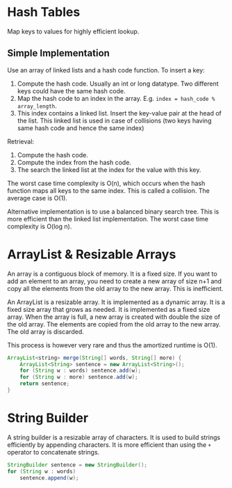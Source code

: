 # Hash Tables
Map keys to values for highly efficient lookup.

## Simple Implementation
Use an array of linked lists and a hash code function.
To insert a key:
1. Compute the hash code. Usually an int or long datatype. Two different keys could have the same hash code.
2. Map the hash code to an index in the array. E.g. `index = hash_code % array_length`.
3. This index contains a linked list. Insert the key-value pair at the head of the list. This linked list is used in case of collisions (two keys having same hash code and hence the same index)
   
Retrieval:
1. Compute the hash code.
2. Compute the index from the hash code.
3. The search the linked list at the index for the value with this key.

The worst case time complexity is O(n), which occurs when the hash function maps all keys to the same index. This is called a collision. The average case is O(1).

Alternative implementation is to use a balanced binary search tree. This is more efficient than the linked list implementation. The worst case time complexity is O(log n).

# ArrayList & Resizable Arrays
An array is a contiguous block of memory. It is a fixed size. If you want to add an element to an array, you need to create a new array of size n+1 and copy all the elements from the old array to the new array. This is inefficient.

An ArrayList is a resizable array. It is implemented as a dynamic array. It is a fixed size array that grows as needed. It is implemented as a fixed size array. When the array is full, a new array is created with double the size of the old array. The elements are copied from the old array to the new array. The old array is discarded.

This process is however very rare and thus the amortized runtime is O(1).

```java
ArrayList<string> merge(String[] words, String[] more) {
    ArrayList<String> sentence = new ArrayList<String>();
    for (String w : words) sentence.add(w);
    for (String w : more) sentence.add(w);
    return sentence;
}
```

# String Builder
A string builder is a resizable array of characters. It is used to build strings efficiently by appending characters. It is more efficient than using the `+` operator to concatenate strings.

```java
StringBuilder sentence = new StringBuilder();
for (String w : words)
    sentence.append(w);
```